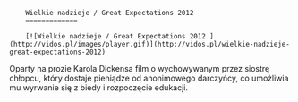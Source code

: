 
        Wielkie nadzieje / Great Expectations 2012 
        =============
        
        [![Wielkie nadzieje / Great Expectations 2012 ](http://vidos.pl/images/player.gif)](http://vidos.pl/wielkie-nadzieje-great-expectations-2012)
        
        
 Oparty na prozie Karola Dickensa film o wychowywanym przez siostrę chłopcu, który dostaje pieniądze od anonimowego darczyńcy, co umożliwia mu wyrwanie się z biedy i rozpoczęcie edukacji.
    